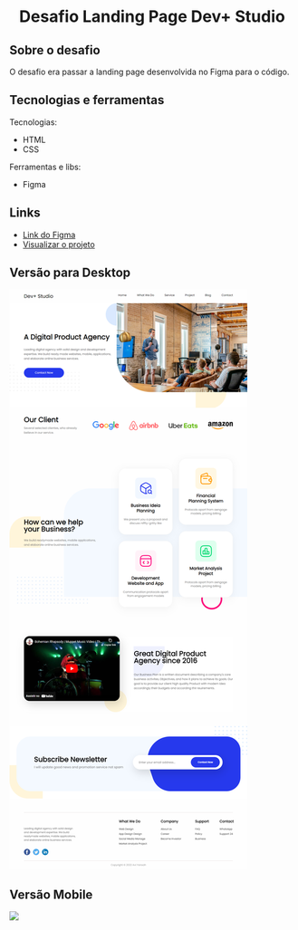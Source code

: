 <h1 align="center" id="top">Desafio Landing Page Dev+ Studio</h1>

<h2>Sobre o desafio</h2>

O desafio era passar a landing page desenvolvida no Figma para o código.

<h2>Tecnologias e ferramentas</h2>

Tecnologias:
* HTML
* CSS

Ferramentas e libs:
* Figma
 
<h2>Links</h2>

* <a href="https://www.figma.com/file/rZ4I2u7Y6izV4aaV7T76WJ/Studio-Design-Landin-Page-(Community)?node-id=0%3A1&t=JFnWCBRhAxyo0M1X-1" target="_blank">Link do Figma</a>
* <a href="https://mere-tree.surge.sh/" target="_blank">Visualizar o projeto</a>

<h2>Versão para Desktop</h2>
 
<img src="./src/images/tela-desktop.png">

<h2>Versão Mobile</h2>

<img src="./src/images/tela-celular.png">
